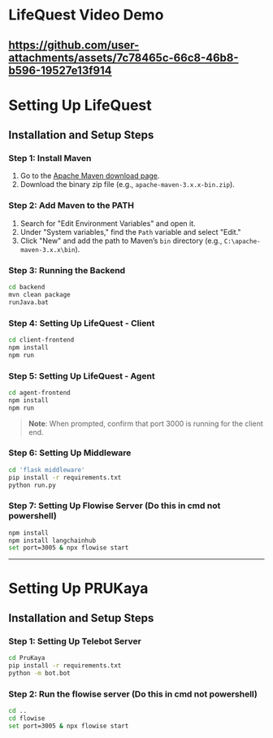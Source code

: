 # LifeQuest Video Demo
https://github.com/user-attachments/assets/7c78465c-66c8-46b8-b596-19527e13f914
---
# Setting Up LifeQuest

## Installation and Setup Steps

### Step 1: Install Maven
1. Go to the [Apache Maven download page](https://maven.apache.org/download.cgi).
2. Download the binary zip file (e.g., `apache-maven-3.x.x-bin.zip`).

### Step 2: Add Maven to the PATH
1. Search for "Edit Environment Variables" and open it.
2. Under "System variables," find the `Path` variable and select "Edit."
3. Click "New" and add the path to Maven’s `bin` directory (e.g., `C:\apache-maven-3.x.x\bin`).

### Step 3: Running the Backend

```bash
cd backend
mvn clean package
runJava.bat
```

### Step 4: Setting Up LifeQuest - Client

```bash
cd client-frontend
npm install
npm run
```

### Step 5: Setting Up LifeQuest - Agent

```bash
cd agent-frontend
npm install
npm run
```

> **Note**: When prompted, confirm that port 3000 is running for the client end.

### Step 6: Setting Up Middleware

```bash
cd 'flask middleware'
pip install -r requirements.txt
python run.py
```

### Step 7: Setting Up Flowise Server (Do this in cmd not powershell)

```bash
npm install
npm install langchainhub
set port=3005 & npx flowise start 
```

---

# Setting Up PRUKaya
## Installation and Setup Steps

### Step 1: Setting Up Telebot Server
```bash
cd PruKaya
pip install -r requirements.txt
python -m bot.bot
```

### Step 2: Run the flowise server (Do this in cmd not powershell)
```bash
cd ..
cd flowise 
set port=3005 & npx flowise start 
```
